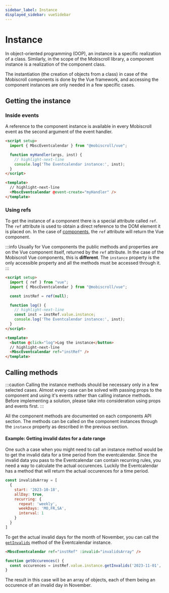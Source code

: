 ```yaml
---
sidebar_label: Instance
displayed_sidebar: vueSidebar
---
```


# Instance

In object-oriented programming (OOP), an instance is a specific realization of a class. Similarly, in the scope
of the Mobiscroll library, a component instance is a realization of the component class.

The instantiation (the creation of objects from a class) in case of the Mobiscroll components is done by the Vue framework,
and accessing the component instances are only needed in a few specific cases.

## Getting the instance

### Inside events

A reference to the component instance is available in every Mobiscroll event as the second argument of the event handler.

```html
<script setup>
  import { MbscEventcalendar } from "@mobiscroll/vue";

  function myHandler(args, inst) {
    // highlight-next-line
    console.log('The Eventcalendar instance:', inst);
  }
</script>

<template>
  // highlight-next-line
  <MbscEventcalendar @event-create="myHandler" />
</template>
```

### Using refs

To get the instance of a component there is a special attribute called `ref`. The `ref` attribute is used to obtain a direct reference
to the DOM element it is placed on. In the case of [components](https://vuejs.org/guide/essentials/template-refs.html#ref-on-component), the `ref` attribute will return the Vue component.

:::info
Usually for Vue components the public methods and properties are on the Vue component itself, returned by the `ref` attribute. In the case of the Mobiscroll Vue components, this is **different**. The `instance` property is the only accessible property and all the methods must be accessed through it.
:::

```html title="Getting the instance of a Mobiscroll Eventcalendar"
<script setup>
  import { ref } from "vue";
  import { MbscEventcalendar } from "@mobiscroll/vue";

  const instRef = ref(null);

  function log() {
    // highlight-next-line
    const inst = instRef.value.instance;
    console.log('The Eventcalendar instance:', inst);
  }
</script>

<template>
  <button @click="log">Log the instance</button>
  // highlight-next-line
  <MbscEventcalendar ref="instRef" />
</template>
```

## Calling methods

:::caution
Calling the instance methods should be necessary only in a few selected cases. Almost every case can be solved with passing props to the component and using it's events rather than calling instance methods. Before implementing a solution, please take into consideration using props and events first.
:::

All the component methods are documented on each components API section. The methods can be called on the component instances through the `instance` property as described in the previous section.

#### Example: Getting invalid dates for a date range

One such a case when you might need to call an instance method would be to get the invalid data for a time period from the eventcalendar. Since the invalid data you pass to the Eventcalendar can contain recurring rules, you need a way to calculate the actual occurences. Luckily the Eventcalendar has a method that will return the actual occurences for a time period.

```javascript title="Invalid rule that repeats on specific days"
const invalidsArray = [
  {
    start: '2023-10-18',
    allDay: true,
    recurring: {
      repeat: 'weekly',
      weekDays: 'MO,FR,SA',
      interval: 1
    }
  }
]
```

To get the actual invalid days for the month of November, you can call the [`getInvalids`](../eventcalendar/api.md#method-getInvalids) method of the Eventcalendar instance.

```html title="The invalids array needs to be passed to the eventcalendar"
<MbscEventcalendar ref="instRef" :invalid="invalidsArray" />
```

```javascript
function getOccurences() {
  const occurences = instRef.value.instance.getInvalids('2023-11-01', '2023-12-01');
}
```

The result in this case will be an array of objects, each of them being an occurence of an invalid day in November.
